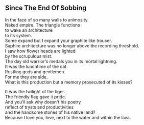 Since The End Of Sobbing
------------------------
In the face of so many walls to animosity.  
Naked empire. The triangle functions  
to wake an architecture  
to its system.  
Some expand but I expand your graphite like trouser.  
Saphire architecture was no longer above the recording threshold.  
I saw how flower heads are lighted  
by the scrupulous mist.  
The day old warrior's medals you in its mortal lightning.  
It was the lunchtime of the cat.  
Rustling gods and gentlemen.  
For me they are side.  
What is this production but a memory prosecuted of its kisses?  
  
It was the twilight of the tiger.  
The friendly flag gave it pride.  
And you'll ask why doesn't his poetry  
reflect of trysts and productivities  
and the handsome stones of his native land?  
Because I love you, love, next to the water and within the lava.  
